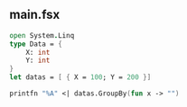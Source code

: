 
## main.fsx

```fsharp
open System.Linq
type Data = {
    X: int
    Y: int
}
let datas = [ { X = 100; Y = 200 }]

printfn "%A" <| datas.GroupBy(fun x -> "")

```
